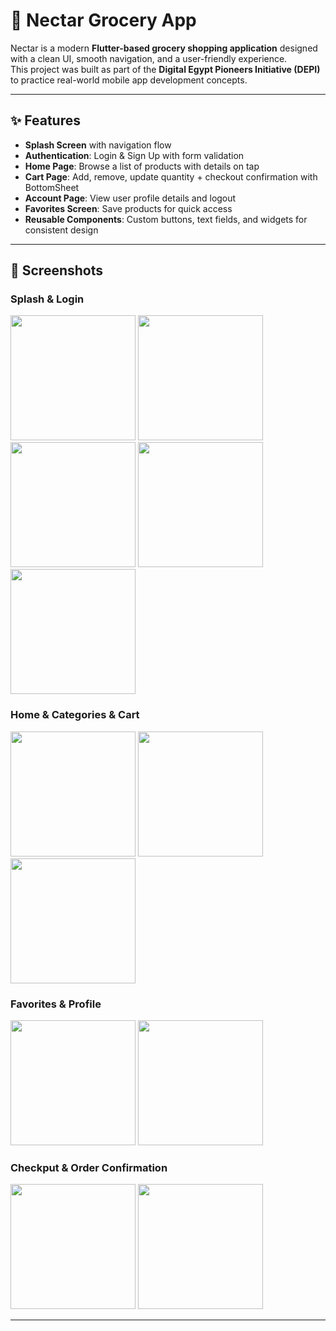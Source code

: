 # 🌸 Nectar Grocery App

Nectar is a modern **Flutter-based grocery shopping application** designed with a clean UI, smooth navigation, and a user-friendly experience.  
This project was built as part of the **Digital Egypt Pioneers Initiative (DEPI)** to practice real-world mobile app development concepts.

---

## ✨ Features

- **Splash Screen** with navigation flow  
- **Authentication**: Login & Sign Up with form validation  
- **Home Page**: Browse a list of products with details on tap  
- **Cart Page**: Add, remove, update quantity + checkout confirmation with BottomSheet  
- **Account Page**: View user profile details and logout  
- **Favorites Screen**: Save products for quick access  
- **Reusable Components**: Custom buttons, text fields, and widgets for consistent design  

---

## 📸 Screenshots

### Splash & Login
<p float="left">
  <img src="https://github.com/user-attachments/assets/38590e4f-9cd6-4efa-92f2-a996fca9aa33" width="200" />
  <img src="https://github.com/user-attachments/assets/c8aeb58a-7b4b-41b9-a950-e4f7c9196527" width="200" />
  <img src="https://github.com/user-attachments/assets/8ebf8a3d-a143-4dd1-89aa-543ec27cb446" width="200" />
  <img src="https://github.com/user-attachments/assets/c8b64ce1-0f6a-4ab9-be75-8c4b6ffd525c" width="200"/>
  <img src="https://github.com/user-attachments/assets/58e9be23-e12e-4f28-a6a9-a6dd638d2b6a" width="200" />
</p>

### Home & Categories & Cart
<p float="left">
   <img src="https://github.com/user-attachments/assets/a6cd2213-565c-4617-9ce5-1061652c61b4" width="200" />
  <img src="https://github.com/user-attachments/assets/b54e593e-70d7-4b04-acba-bf537ae11e3c" width="200" />
  <img src="https://github.com/user-attachments/assets/99c1c6de-b241-4980-b1fb-3d09aa2e1217" width="200" />
</p>

### Favorites & Profile
<p float="left">
  <img src="https://github.com/user-attachments/assets/47088ad6-1da3-4498-b2cf-a52bb4f121ce" width="200" />
  <img src="https://github.com/user-attachments/assets/6c700c70-ff75-4b6f-b2ee-4fd675ebe78e" width="200" />
 
</p>

### Checkput & Order Confirmation
<p float="left">
   <img src="https://github.com/user-attachments/assets/48e30280-d376-40ba-8181-21ca31bdb9c7" width="200" />
  <img src="https://github.com/user-attachments/assets/1554de75-3fda-47f6-9108-14a1d2322b17" width="200" />
</p>

---
